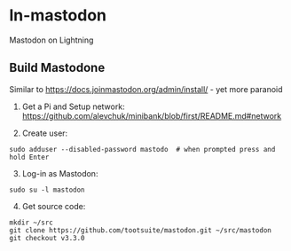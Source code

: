 # ln-mastodon
Mastodon on Lightning


## Build Mastodone

Similar to https://docs.joinmastodon.org/admin/install/ - yet more paranoid

1. Get a Pi and Setup network:
https://github.com/alevchuk/minibank/blob/first/README.md#network

2. Create user:
```
sudo adduser --disabled-password mastodo  # when prompted press and hold Enter
```

3. Log-in as Mastodon:
```
sudo su -l mastodon
```

4. Get source code:
```
mkdir ~/src
git clone https://github.com/tootsuite/mastodon.git ~/src/mastodon
git checkout v3.3.0
```

